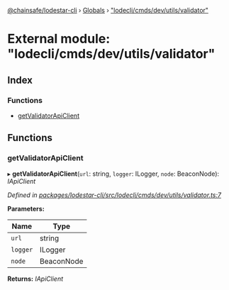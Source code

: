 [@chainsafe/lodestar-cli](../README.md) › [Globals](../globals.md) › ["lodecli/cmds/dev/utils/validator"](_lodecli_cmds_dev_utils_validator_.md)

# External module: "lodecli/cmds/dev/utils/validator"

## Index

### Functions

* [getValidatorApiClient](_lodecli_cmds_dev_utils_validator_.md#getvalidatorapiclient)

## Functions

###  getValidatorApiClient

▸ **getValidatorApiClient**(`url`: string, `logger`: ILogger, `node`: BeaconNode): *IApiClient*

*Defined in [packages/lodestar-cli/src/lodecli/cmds/dev/utils/validator.ts:7](https://github.com/ChainSafe/lodestar/blob/b76b72d03/packages/lodestar-cli/src/lodecli/cmds/dev/utils/validator.ts#L7)*

**Parameters:**

Name | Type |
------ | ------ |
`url` | string |
`logger` | ILogger |
`node` | BeaconNode |

**Returns:** *IApiClient*
